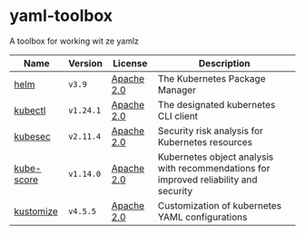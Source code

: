 # yaml-toolbox
A toolbox for working wit ze yamlz

| Name                                                      | Version   | License                                                                        | Description                                                                           |
| --------------------------------------------------------- | --------- | ------------------------------------------------------------------------------ | ------------------------------------------------------------------------------------- |
| [helm](https://github.com/helm/helm)                      | `v3.9`    | [Apache 2.0](https://github.com/helm/helm/blob/main/LICENSE)                   | The Kubernetes Package Manager                                                        |
| [kubectl](https://github.com/kubernetes/kubectl)          | `v1.24.1` | [Apache 2.0](https://github.com/kubernetes/kubectl/blob/master/LICENSE)        | The designated kubernetes CLI client                                                  |
| [kubesec](https://github.com/controlplaneio/kubesec)      | `v2.11.4` | [Apache 2.0](https://github.com/controlplaneio/kubesec/blob/master/LICENSE)    | Security risk analysis for Kubernetes resources                                       |
| [kube-score](https://github.com/zegl/kube-score)          | `v1.14.0` | [Apache 2.0](https://github.com/zegl/kube-score/blob/master/LICENSE)           | Kubernetes object analysis with recommendations for improved reliability and security |
| [kustomize](https://github.com/kubernetes-sigs/kustomize) | `v4.5.5`  | [Apache 2.0](https://github.com/kubernetes-sigs/kustomize/blob/master/LICENSE) | Customization of kubernetes YAML configurations     